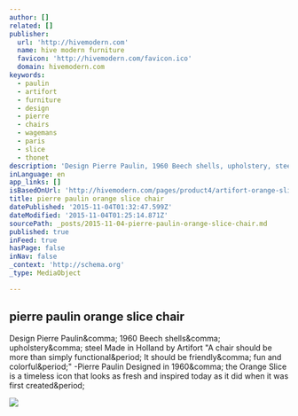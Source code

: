```yaml
---
author: []
related: []
publisher:
  url: 'http://hivemodern.com'
  name: hive modern furniture
  favicon: 'http://hivemodern.com/favicon.ico'
  domain: hivemodern.com
keywords:
  - paulin
  - artifort
  - furniture
  - design
  - pierre
  - chairs
  - wagemans
  - paris
  - slice
  - thonet
description: 'Design Pierre Paulin, 1960 Beech shells, upholstery, steel Made in Holland by Artifort "A chair should be more than simply functional. It should be friendly, fun and colorful." -Pierre Paulin Designed in 1960, the Orange Slice is a timeless icon that looks as fresh and inspired today as it did when it was first created.'
inLanguage: en
app_links: []
isBasedOnUrl: 'http://hivemodern.com/pages/product4/artifort-orange-slice-chair-pierre-paulin'
title: pierre paulin orange slice chair
datePublished: '2015-11-04T01:32:47.599Z'
dateModified: '2015-11-04T01:25:14.871Z'
sourcePath: _posts/2015-11-04-pierre-paulin-orange-slice-chair.md
published: true
inFeed: true
hasPage: false
inNav: false
_context: 'http://schema.org'
_type: MediaObject

---
```

<article style=""><h1>pierre paulin orange slice chair</h1><p>Design Pierre Paulin&amp;comma; 1960 Beech shells&amp;comma; upholstery&amp;comma; steel Made in Holland by Artifort "A chair should be more than simply functional&amp;period; It should be friendly&amp;comma; fun and colorful&amp;period;" -Pierre Paulin Designed in 1960&amp;comma; the Orange Slice is a timeless icon that looks as fresh and inspired today as it did when it was first created&amp;period;</p><img src="http://hivemodern.com/public_resources/orange-slice-chair-pierre-paulin-artifort-1.jpg" /></article>
